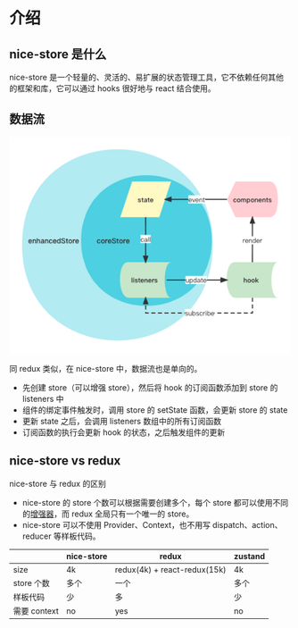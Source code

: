 # 介绍

## nice-store 是什么

nice-store 是一个轻量的、灵活的、易扩展的状态管理工具，它不依赖任何其他的框架和库，它可以通过 hooks 很好地与 react 结合使用。

## 数据流

![img](./process.png)

同 redux 类似，在 nice-store 中，数据流也是单向的。

- 先创建 store（可以增强 store），然后将 hook 的订阅函数添加到 store 的 listeners 中
- 组件的绑定事件触发时，调用 store 的 setState 函数，会更新 store 的 state
- 更新 state 之后，会调用 listeners 数组中的所有订阅函数
- 订阅函数的执行会更新 hook 的状态，之后触发组件的更新

## nice-store vs redux

nice-store 与 redux 的区别

- nice-store 的 store 个数可以根据需要创建多个，每个 store 都可以使用不同的[增强器](/zh-cn/enhancer)，而 redux 全局只有一个唯一的 store。
- nice-store 可以不使用 Provider、Context，也不用写 dispatch、action、reducer 等样板代码。

|              | nice-store | redux                        | zustand |
| ------------ | ---------- | ---------------------------- | ------- |
| size         | 4k         | redux(4k) + react-redux(15k) | 4k      |
| store 个数   | 多个       | 一个                         | 多个    |
| 样板代码     | 少         | 多                           | 少      |
| 需要 context | no         | yes                          | no      |
